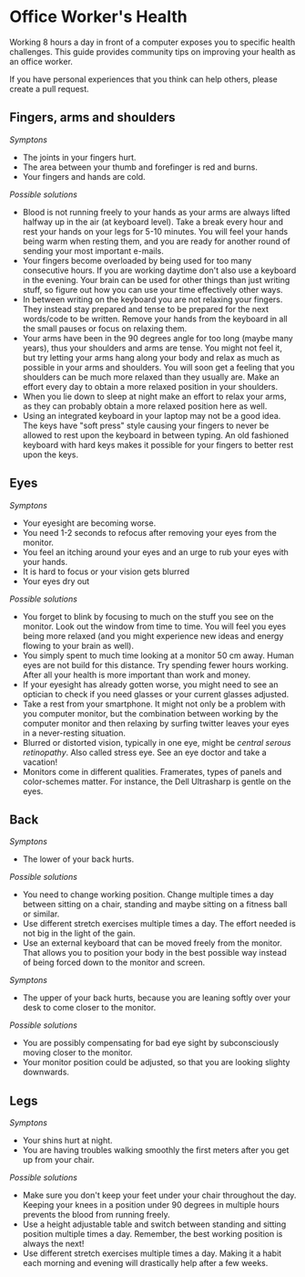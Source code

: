 # Office Worker's Health
Working 8 hours a day in front of a computer exposes you to specific health challenges. This guide provides community tips on improving your health as an office worker. 

If you have personal experiences that you think can help others, please create a pull request.

## Fingers, arms and shoulders

*Symptons*
* The joints in your fingers hurt.
* The area between your thumb and forefinger is red and burns.
* Your fingers and hands are cold.

*Possible solutions*
* Blood is not running freely to your hands as your arms are always lifted halfway up in the air (at keyboard level). Take a break every hour and rest your hands on your legs for 5-10 minutes. You will feel your hands being warm when resting them, and you are ready for another round of sending your most important e-mails.
* Your fingers become overloaded by being used for too many consecutive hours. If you are working daytime don't also use a keyboard in the evening. Your brain can be used for other things than just writing stuff, so figure out how you can use your time effectively other ways.
* In between writing on the keyboard you are not relaxing your fingers. They instead stay prepared and tense to be prepared for the next words/code to be written. Remove your hands from the keyboard in all the small pauses or focus on relaxing them.
* Your arms have been in the 90 degrees angle for too long (maybe many years), thus your shoulders and arms are tense. You might not feel it, but try letting your arms hang along your body and relax as much as possible in your arms and shoulders. You will soon get a feeling that you shoulders can be much more relaxed than they usually are. Make an effort every day to obtain a more relaxed position in your shoulders.
* When you lie down to sleep at night make an effort to relax your arms, as they can probably obtain a more relaxed position here as well.
* Using an integrated keyboard in your laptop may not be a good idea. The keys have "soft press" style causing your fingers to never be allowed to rest upon the keyboard in between typing. An old fashioned keyboard with hard keys makes it possible for your fingers to better rest upon the keys.

## Eyes

*Symptons*
* Your eyesight are becoming worse.
* You need 1-2 seconds to refocus after removing your eyes from the monitor.
* You feel an itching around your eyes and an urge to rub your eyes with your hands.
* It is hard to focus or your vision gets blurred
* Your eyes dry out

*Possible solutions*
* You forget to blink by focusing to much on the stuff you see on the monitor. Look out the window from time to time. You will feel you eyes being more relaxed (and you might experience new ideas and energy flowing to your brain as well).
* You simply spent to much time looking at a monitor 50 cm away. Human eyes are not build for this distance. Try spending fewer hours working. After all your health is more important than work and money.
* If your eyesight has already gotten worse, you might need to see an optician to check if you need glasses or your current glasses adjusted.
* Take a rest from your smartphone. It might not only be a problem with you computer monitor, but the combination between working by the computer monitor and then relaxing by surfing twitter leaves your eyes in a never-resting situation.
* Blurred or distorted vision, typically in one eye, might be *central serous retinopathy*. Also called stress eye. See an eye doctor and take a vacation!
* Monitors come in different qualities. Framerates, types of panels and color-schemes matter. For instance, the Dell Ultrasharp is gentle on the eyes.

## Back

*Symptons*
* The lower of your back hurts.

*Possible solutions*
* You need to change working position. Change multiple times a day between sitting on a chair, standing and maybe sitting on a fitness ball or similar.
* Use different stretch exercises multiple times a day. The effort needed is not big in the light of the gain.
* Use an external keyboard that can be moved freely from the monitor. That allows you to position your body in the best possible way instead of being forced down to the monitor and screen.

*Symptons*
* The upper of your back hurts, because you are leaning softly over your desk to come closer to the monitor.

*Possible solutions*
* You are possibly compensating for bad eye sight by subconsciously moving closer to the monitor.
* Your monitor position could be adjusted, so that you are looking slighty downwards.

## Legs

*Symptons*
* Your shins hurt at night.
* You are having troubles walking smoothly the first meters after you get up from your chair.

*Possible solutions*
* Make sure you don't keep your feet under your chair throughout the day. Keeping your knees in a position under 90 degrees in multiple hours prevents the blood from running freely.
* Use a height adjustable table and switch between standing and sitting position multiple times a day. Remember, the best working position is always the next!
* Use different stretch exercises multiple times a day. Making it a habit each morning and evening will drastically help after a few weeks.
